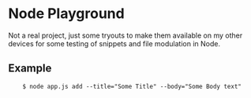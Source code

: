 # Node Playground

Not a real project, just some tryouts to make them available on my other devices for some testing of snippets and file modulation in Node.

## Example
```
    $ node app.js add --title="Some Title" --body="Some Body text"
```
